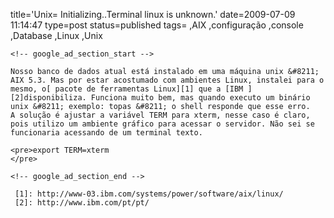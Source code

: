 title='Unix= Initializing..Terminal linux is unknown.'
date=2009-07-09 11:14:47
type=post
status=published
tags=
,AIX
,configuração
,console
,Database
,Linux
,Unix
~~~~~~
<!-- google_ad_section_start -->

Nosso banco de dados atual está instalado em uma máquina unix &#8211; AIX 5.3. Mas por estar acostumado com ambientes Linux, instalei para o mesmo, o[ pacote de ferramentas Linux][1] que a [IBM ][2]disponibiliza. Funciona muito bem, mas quando executo um binário unix &#8211; exemplo: topas &#8211; o shell responde que esse erro.  
A solução é ajustar a variável TERM para xterm, nesse caso é claro, pois utilizo um ambiente gráfico para acessar o servidor. Não sei se funcionaria acessando de um terminal texto.

<pre>export TERM=xterm
</pre>

<!-- google_ad_section_end -->

 [1]: http://www-03.ibm.com/systems/power/software/aix/linux/
 [2]: http://www.ibm.com/pt/pt/